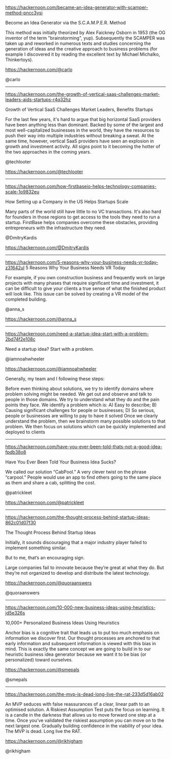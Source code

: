 

https://hackernoon.com/became-an-idea-generator-with-scamper-method-pncc3ysi

Become an Idea Generator via the S.C.A.M.P.E.R. Method

This method was initially theorized by Alex Faickney Osborn in 1953 (the OG inventor of the term "brainstorming", yup). Subsequently the SCAMPER was taken up and reworked in numerous texts and studies concerning the generation of ideas and the creative approach to business problems (for example I discovered it by reading the excellent text by Michael Michalko, Thinkertoys).

https://hackernoon.com/@carlo

@carlo


----

https://hackernoon.com/the-growth-of-vertical-saas-challenges-market-leaders-aids-startups-r4q32hz

Growth of Vertical SaaS Challenges Market Leaders, Benefits Startups

For the last few years, it's hard to argue that big horizontal SaaS providers have been anything less than dominant. Backed by some of the largest and most well-capitalized businesses in the world, they have the resources to push their way into multiple industries without breaking a sweat. At the same time, however, vertical SaaS providers have seen an explosion in growth and investment activity. All signs point to it becoming the hotter of the two approaches in the coming years.

@techlooter

https://hackernoon.com/@techlooter



-------------

https://hackernoon.com/how-firstbaseio-helps-technology-companies-scale-1o9832eu

How Setting up a Company in the US Helps Startups Scale

Many parts of the world still have little to no VC transactions. It's also hard for founders in those regions to get access to the tools they need to run a startup. FirstBase helps companies overcome these obstacles, providing entrepreneurs with the infrastructure they need.

@DmitryKardis

https://hackernoon.com/@DmitryKardis



----

https://hackernoon.com/5-reasons-why-your-business-needs-vr-today-z31642ul
5 Reasons Why Your Business Needs VR Today

For example, if you own construction business and frequently work on large projects with many phases that require significant time and investment, it can be difficult to give your clients a true sense of what the finished product will look like. This issue can be solved by creating a VR model of the completed building. 

@anna_s

https://hackernoon.com/@anna_s







-------------
https://hackernoon.com/need-a-startup-idea-start-with-a-problem-2bd74f2e108c

Need a startup idea? Start with a problem.

@iamnoahwheeler

https://hackernoon.com/@iamnoahwheeler

Generally, my team and I following these steps:

Before even thinking about solutions, we try to identify domains where problem solving might be needed.
We get out and observe and talk to people in those domains. We try to understand what they do and the pain points they face.
We identify a problem which is: A) Easy to describe; B) Causing significant challenges for people or businesses; D) So serious, people or businesses are willing to pay to have it solved
Once we clearly understand the problem, then we brainstorm many possible solutions to that problem. We then focus on solutions which can be quickly implemented and deployed to clients



----



https://hackernoon.com/have-you-ever-been-told-thats-not-a-good-idea-fpdb38o8

Have You Ever Been Told Your Business Idea Sucks?


We called our solution “CabPool.” A very clever twist on the phrase “carpool.” People would use an app to find others going to the same place as them and share a cab, splitting the cost.

@patrickleet

https://hackernoon.com/@patrickleet


---



https://hackernoon.com/the-thought-process-behind-startup-ideas-862c01d07f30


The Thought Process Behind Startup Ideas

Initially, it sounds discouraging that a major industry player failed to implement something similar.

But to me, that’s an encouraging sign.

Large companies fail to innovate because they’re great at what they do. But they’re not organized to develop and distribute the latest technology.

https://hackernoon.com/@quoraanswers

@quoraanswers



---

https://hackernoon.com/10-000-new-business-ideas-using-heuristics-jd5e326s

10,000+ Personalized Business Ideas Using Heuristics

Anchor bias is a cognitive trait that leads us to put too much emphasis on information we discover first. Our thought processes are anchored to that early information and subsequent information is viewed with this bias in mind.
This is exactly the same concept we are going to build in to our heuristic business idea generator because we want it to be bias (or personalized) toward ourselves.

https://hackernoon.com/@smepals

@smepals




------


https://hackernoon.com/the-mvp-is-dead-long-live-the-rat-233d5d16ab02

An MVP seduces with false reassurances of a clear, linear path to an optimised solution. A Riskiest Assumption Test puts the focus on learning. It is a candle in the darkness that allows us to move forward one step at a time. Once you’ve validated the riskiest assumption you can move on to the next largest one. Gradually building confidence in the viability of your idea.
The MVP is dead. Long live the RAT.

https://hackernoon.com/@rikhigham

@rikhigham

